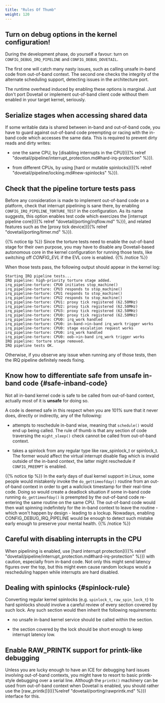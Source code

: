 ```yaml
---
title: "Rules Of Thumb"
weight: 120
---
```


## Turn on debug options in the kernel configuration!

During the development phase, do yourself a favour: turn on
`CONFIG_DEBUG_IRQ_PIPELINE` and `CONFIG_DEBUG_DOVETAIL`.

The first one will catch many nasty issues, such as calling unsafe
in-band code from out-of-band context. The second one checks the
integrity of the alternate scheduling support, detecting issues in the
architecture port.

The runtime overhead induced by enabling these options is
marginal. Just don't port Dovetail or implement out-of-band client
code without them enabled in your target kernel, seriously.

## Serialize stages when accessing shared data

If some writable data is shared between in-band and out-of-band code,
you have to guard against out-of-band code preempting or racing with
the in-band code which accesses the same data. This is required to
prevent dirty reads and dirty writes:

- one the same CPU, by [disabling interrupts in the CPU]({{% relref
  "dovetail/pipeline/interrupt_protection.md#hard-irq-protection" %}}).

- from different CPUs, by using [hard or mutable spinlocks]({{% relref
  "dovetail/pipeline/locking.md#new-spinlocks" %}}).

## Check that the pipeline torture tests pass

Before any consideration is made to implement out-of-band code on a
platform, check that interrupt pipelining is sane there, by enabling
`CONFIG_IRQ_PIPELINE_TORTURE_TEST` in the configuration. As its name
suggests, this option enables test code which exercizes the [interrupt
pipeline core]({{% relref "dovetail/porting/irqflow.md" %}}),
and related features such as the [proxy tick device]({{% relref
"dovetail/porting/timer.md" %}}).

{{% notice tip %}}
Since the torture tests need to enable the out-of-band stage for their
own purpose, you may have to disable any Dovetail-based autonomous core in
the kernel configuration for running those tests, like switching off
_CONFIG_EVL_ if the EVL core is enabled.
{{% /notice %}}

When those tests pass, the following output should appear in the
kernel log:
```
Starting IRQ pipeline tests...
IRQ pipeline: high-priority torture stage added.
irq_pipeline-torture: CPU0 initiates stop_machine()
irq_pipeline-torture: CPU3 responds to stop_machine()
irq_pipeline-torture: CPU1 responds to stop_machine()
irq_pipeline-torture: CPU2 responds to stop_machine()
irq_pipeline-torture: CPU1: proxy tick registered (62.50MHz)
irq_pipeline-torture: CPU2: proxy tick registered (62.50MHz)
irq_pipeline-torture: CPU3: proxy tick registered (62.50MHz)
irq_pipeline-torture: CPU0: proxy tick registered (62.50MHz)
irq_pipeline-torture: CPU0: irq_work handled
irq_pipeline-torture: CPU0: in-band->in-band irq_work trigger works
irq_pipeline-torture: CPU0: stage escalation request works
irq_pipeline-torture: CPU0: irq_work handled
irq_pipeline-torture: CPU0: oob->in-band irq_work trigger works
IRQ pipeline: torture stage removed.
IRQ pipeline tests OK.
```

Otherwise, if you observe any issue when running any of those tests,
then the IRQ pipeline definitely needs fixing.

## Know how to differentiate safe from unsafe in-band code {#safe-inband-code}

Not all in-band kernel code is safe to be called from out-of-band
context, actually most of it is **unsafe** for doing so.

A code is deemed safe in this respect when you are 101% sure that it
never does, directly or indirectly, any of the following:

- attempts to reschedule in-band wise, meaning that `schedule()` would
  end up being called. The rule of thumb is that any section of code
  traversing the `might_sleep()` check cannot be called from
  out-of-band context.

- takes a spinlock from any regular type like raw_spinlock_t or
  spinlock_t. The former would affect the virtual interrupt disable
  flag which is invalid outside of the in-band context, the latter
  might reschedule if `CONFIG_PREEMPT` is enabled.

{{% notice tip %}}
In the early days of dual kernel support in Linux, some people would
mistakenly invoke the `do_gettimeofday()` routine from an out-of-band
context in order to get a wallclock timestamp for their real-time
code. Doing so would create a deadlock situation if some in-band code
running `do_gettimeofday()` is preempted by the out-of-band code
re-entering the same routine on the same CPU.  The out-of-band code
would then wait spinning indefinitely for the in-band context to leave the
routine - which won't happen by design - leading to a lockup.  Nowadays,
enabling CONFIG_DEBUG_IRQ_PIPELINE would be enough to detect such mistake
early enough to preserve your mental health.
{{% /notice %}}

## Careful with disabling interrupts in the CPU

When pipelining is enabled, use [hard interrupt protection]({{% relref
"dovetail/pipeline/interrupt_protection.md#hard-irq-protection" %}}) with
caution, especially from in-band code. Not only this might send
latency figures over the top, but this might even cause random lockups
would a rescheduling happen while interrupts are hard disabled.

## Dealing with spinlocks {#spinlock-rule}

Converting regular kernel spinlocks (e.g. `spinlock_t`,
`raw_spin_lock_t`) to hard spinlocks should involve a careful review
of every section covered by such lock. Any such section would then
inherit the following requirements:

- no unsafe in-band kernel service should be called within the
  section.

- the section covered by the lock should be short enough to keep
  interrupt latency low.

## Enable RAW_PRINTK support for printk-like debugging

Unless you are lucky enough to have an ICE for debugging hard issues
involving out-of-band contexts, you might have to resort to basic
printk-style debugging over a serial line. Although the `printk()`
machinery can be used from out-of-band context when Dovetail is
enabled, you should rather use the [raw_printk()]({{%relref
"dovetail/porting/rawprintk.md" %}}) interface for
this.
